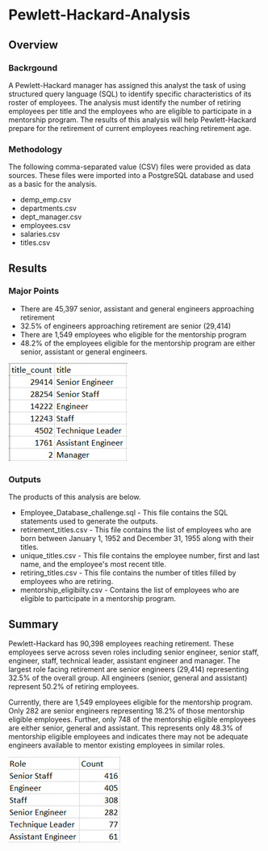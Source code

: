 # Pewlett-Hackard-Analysis

## Overview

### Backrgound
A Pewlett-Hackard manager has assigned this analyst the task of using structured query language (SQL) to identify specific characteristics of its roster of employees. The analysis must identify the number of retiring employees per title and the employees who are eligible to participate in a mentorship program. The results of this analysis will help Pewlett-Hackard prepare for the retirement of current employees reaching retirement age.

### Methodology
The following comma-separated value (CSV) files were provided as data sources. These files were imported into a PostgreSQL database and used as a basic for the analysis.
* demp_emp.csv
* departments.csv
* dept_manager.csv
* employees.csv
* salaries.csv
* titles.csv

## Results

### Major Points
* There are 45,397 senior, assistant and general engineers approaching retirement
* 32.5% of engineers approaching retirement are senior (29,414)
* There are 1,549 employees who eligible for the mentorship program
* 48.2% of the employees eligible for the mentorship program are either senior, assistant or general engineers.

![Pewlett-Hackard-Analysis](https://github.com/geboweniii/Pewlett-Hackard-Analysis/blob/main/Pewlett-Hackard-Analysis%20Folder/Data/title_count.PNG)

### Outputs
The products of this analysis are below.
* Employee_Database_challenge.sql - This file contains the SQL statements used to generate the outputs.
* retirement_titles.csv - This file contains the list of employees who are born between January 1, 1952 and December 31, 1955 along with their titles.
* unique_titles.csv - This file contains the employee number, first and last name, and the employee's most recent title.
* retiring_titles.csv - This file contains the number of titles filled by employees who are retiring.
* mentorship_eligibilty.csv - Contains the list of employees who are eligible to participate in a mentorship program.

## Summary

Pewlett-Hackard has 90,398 employees reaching retirement. These employees serve across seven roles including senior engineer, senior staff, engineer, staff, technical leader, assistant engineer and manager. The largest role facing retirement are senior engineers (29,414) representing 32.5% of the overall group. All engineers (senior, general and assistant) represent 50.2% of retiring employees.

Currently, there are 1,549 employees eligible for the mentorship program. Only 282 are senior engineers representing 18.2% of those mentorship eligible employees. Further, only 748 of the mentorship eligible employees are either senior, general and assistant. This represents only 48.3% of mentorship eligible employees and indicates there may not be adequate engineers available to mentor existing employees in similar roles.

![Pewlett-Hackard-Analysis](https://github.com/geboweniii/Pewlett-Hackard-Analysis/blob/main/Pewlett-Hackard-Analysis%20Folder/Data/mentor_count.PNG)


